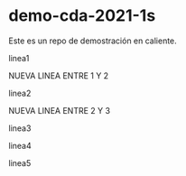 # demo-cda-2021-1s
Este es un repo de demostración en caliente.

linea1

NUEVA LINEA ENTRE 1 Y 2

linea2

NUEVA LINEA ENTRE 2 Y 3

linea3

linea4

linea5





